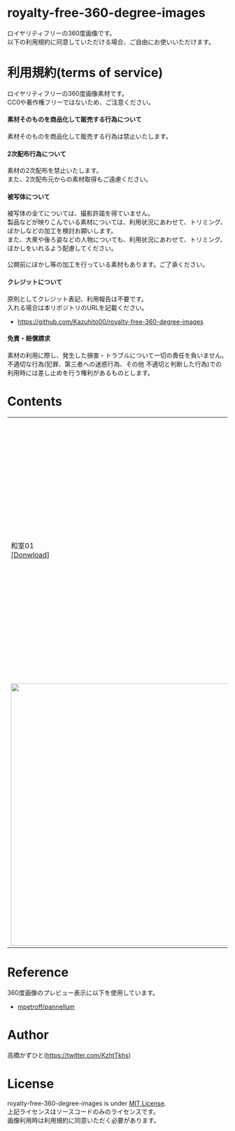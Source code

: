 # royalty-free-360-degree-images
ロイヤリティフリーの360度画像です。<br>
以下の利用規約に同意していただける場合、ご自由にお使いいただけます。

# 利用規約(terms of service)
ロイヤリティフリーの360度画像素材です。<br>
CC0や著作権フリーではないため、ご注意ください。<br>

#### 素材そのものを商品化して販売する行為について
素材そのものを商品化して販売する行為は禁止いたします。

#### 2次配布行為について
素材の2次配布を禁止いたします。<br>
また、2次配布元からの素材取得もご遠慮ください。

#### 被写体について
被写体の全てについては、撮影許諾を得ていません。<br>
製品などが映りこんでいる素材については、利用状況にあわせて、トリミング、ぼかしなどの加工を検討お願いします。<br>
また、大衆や後ろ姿などの人物についても、利用状況にあわせて、トリミング、ぼかしをいれるよう配慮してください。<br><br>
公開前にぼかし等の加工を行っている素材もあります。ご了承ください。

#### クレジットについて
原則としてクレジット表記、利用報告は不要です。<br>
入れる場合は本リポジトリのURLを記載ください。
* https://github.com/Kazuhito00/royalty-free-360-degree-images

#### 免責・賠償請求
素材の利用に際し、発生した損害・トラブルについて一切の責任を負いません。<br>
不適切な行為(犯罪、第三者への迷惑行為、その他 不適切と判断した行為)での利用時には差し止めを行う権利があるものとします。<br>

# Contents

<table>
    <tr>
        <td width="100">
            和室01<br>
            <a href="https://drive.google.com/file/d/1Pi6bPiIlRu1-2VAAokTUzuvcC_d0XiMt">[Donwload]</a><br>
        </td>
        <td width="620">
            <img src="https://user-images.githubusercontent.com/37477845/185745322-ad078b52-5536-46ce-b8e9-a7a9059dbb8a.jpg" loading="lazy" width="600px">
        </td>
        <td width="100">
            和室02<br>
            <a href="https://drive.google.com/file/d/1b5OGqReUPr10GBt_OiMmSB1-8qJDwaa0">[Donwload]</a><br>
        </td>
    </tr>
    <tr>
        <td width="620">
            <img src="https://user-images.githubusercontent.com/37477845/185745324-a339af89-e135-4d3a-8a26-e9ad6f353fe3.jpg" loading="lazy" width="600px">
        </td>
        <!--
        <td width="100">
            階段01<br>
            <a href="https://github.com/Kazuhito00/royalty-free-360-degree-images/raw/main/image/stairs-01.jpg">[Donwload]</a><br>
            <a href="https://kazuhito00.github.io/royalty-free-360-degree-images/viewer/stairs-01.html">[Preview]</a>
        </td>
        <td width="220">
            <img src="https://user-images.githubusercontent.com/37477845/185741979-6cc68d8f-5a7b-449a-bbab-9a5c64111f04.png" loading="lazy" width="200px">
        </td>
    </tr>
    <tr>
        <td width="100">
            階段02<br>
            <a href="https://github.com/Kazuhito00/royalty-free-360-degree-images/raw/main/image/stairs-02.jpg">[Donwload]</a><br>
            <a href="https://kazuhito00.github.io/royalty-free-360-degree-images/viewer/stairs-02.html">[Preview]</a>
        </td>
        <td width="220">
            <img src="https://user-images.githubusercontent.com/37477845/185742009-df0b0efa-1a6e-43cc-a398-c29108110975.png" loading="lazy" width="200px">
        </td>
        <td width="100">
            トイレ01<br>
            <a href="https://github.com/Kazuhito00/royalty-free-360-degree-images/raw/main/image/toilet-01.jpg">[Donwload]</a><br>
            <a href="https://kazuhito00.github.io/royalty-free-360-degree-images/viewer/toilet-01.html">[Preview]</a>
        </td>
        <td width="220">
            <img src="https://user-images.githubusercontent.com/37477845/185742080-ba8cc525-ccc8-4c04-99fd-f5ab9498f114.png" loading="lazy" width="200px">
        </td>
        <td width="100">
            02<br>
            <a href="https://github.com/Kazuhito00/royalty-free-360-degree-images/raw/main/image/toilet-02.jpg">[Donwload]</a><br>
            <a href="https://kazuhito00.github.io/royalty-free-360-degree-images/viewer/toilet-02.html">[Preview]</a>
        </td>
        <td width="220">
            <img src="https://user-images.githubusercontent.com/37477845/185742100-34c089eb-be0f-406d-ba91-aa5b18323e2c.png" loading="lazy" width="200px">
        </td>
    </tr>
    <tr>
        <td width="100">
            洋室01<br>
            <a href="https://github.com/Kazuhito00/royalty-free-360-degree-images/raw/main/image/western-style room-01.jpg">[Donwload]</a><br>
            <a href="https://kazuhito00.github.io/royalty-free-360-degree-images/viewer/western-style room-01.html">[Preview]</a>
        </td>
        <td width="220">
            <img src="https://user-images.githubusercontent.com/37477845/185742197-6c4bf47e-77e3-4064-9515-8a7075b19cf1.png" loading="lazy" width="200px">
        </td>
        <td width="100">
            洋室02<br>
            <a href="https://github.com/Kazuhito00/royalty-free-360-degree-images/raw/main/image/western-style room-02.jpg">[Donwload]</a><br>
            <a href="https://kazuhito00.github.io/royalty-free-360-degree-images/viewer/western-style room-02.html">[Preview]</a>
        </td>
        <td width="220">
            <img src="https://user-images.githubusercontent.com/37477845/185742239-859e18e3-9e20-4983-bc7f-239b4625316a.png" loading="lazy" width="200px">
        </td>
        -->
    </tr>
</table>

# Reference
360度画像のプレビュー表示に以下を使用しています。
* [mpetroff/pannellum](https://github.com/mpetroff/pannellum)

# Author
高橋かずひと(https://twitter.com/KzhtTkhs)
 
# License
royalty-free-360-degree-images is under [MIT License](LICENSE).<br>
上記ライセンスはソースコードのみのライセンスです。<br>
画像利用時は利用規約に同意いただく必要があります。
